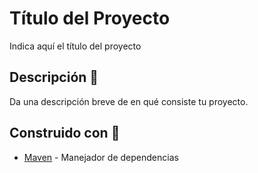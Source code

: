 # Título del Proyecto

Indica aquí el título del proyecto

## Descripción 🚀

Da una descripción breve de en qué consiste tu proyecto.

## Construido con 🔧

* [Maven](https://maven.apache.org/) - Manejador de dependencias